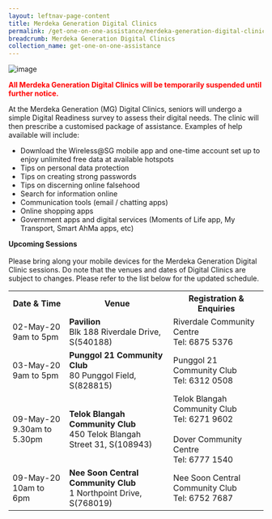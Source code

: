 ```yaml
---
layout: leftnav-page-content
title: Merdeka Generation Digital Clinics
permalink: /get-one-on-one-assistance/merdeka-generation-digital-clinics/
breadcrumb: Merdeka Generation Digital Clinics
collection_name: get-one-on-one-assistance
---
```


![image](/images/get-one-on-one-assistance/merdeka-clinics1.jpeg)

<span style="color:red"><b>All Merdeka Generation Digital Clinics will be temporarily suspended until further notice.</b></span>

At the Merdeka Generation (MG) Digital Clinics, seniors will undergo a simple Digital Readiness survey to assess their digital needs. The clinic will then prescribe a customised package of assistance. Examples of help available will include:<br>

* Download the Wireless@SG mobile app and one-time account set up to enjoy unlimited free data at available hotspots<br>
* Tips on personal data protection<br>
* Tips on creating strong passwords<br>
* Tips on discerning online falsehood<br>
* Search for information online<br>
* Communication tools (email / chatting apps)<br>
* Online shopping apps<br>
* Government apps and digital services (Moments of Life app, My Transport, Smart AhMa apps, etc)<br>

**Upcoming Sessions**
<br><br>Please bring along your mobile devices for the Merdeka Generation Digital Clinic sessions. Do note that the venues and dates of Digital Clinics are subject to changes. Please refer to the list below for the updated schedule.<br>

<table>
  <tr><th><b>Date & Time</b></th>
  <th><b>Venue</b></th>
  <th><b>Registration & Enquiries</b></th></tr>
<tr>  
  <td>02-May-20<br>9am to 5pm</td>
  <td><b>Pavilion</b><br>Blk 188 Riverdale Drive, S(540188)</td>
  <td>Riverdale Community Centre<br>Tel: 6875 5376</td>
  </tr>
<tr>  
<td>03-May-20<br>9am to 5pm</td>
  <td><b>Punggol 21 Community Club</b><br>80 Punggol Field, S(828815)</td>
  <td>Punggol 21 Community Club<br>Tel: 6312 0508</td>
  </tr> 
<tr>  
<td>09-May-20<br>9.30am to 5.30pm</td>
  <td><b>Telok Blangah Community Club</b><br>450 Telok Blangah Street 31, S(108943)</td>
  <td>Telok Blangah Community Club<br>Tel: 6271 9602 <br><br> Dover Community Centre<br>Tel: 6777 1540</td>
  </tr> 
<tr>  
<td>09-May-20<br>10am to 6pm</td>
  <td><b>Nee Soon Central Community Club</b><br>1 Northpoint Drive, S(768019)</td>
  <td>Nee Soon Central Community Club<br>Tel: 6752 7687</td>
  </tr> 
</table>
